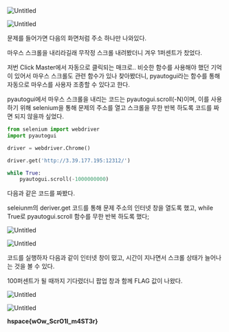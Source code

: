 ![Untitled](https://prod-files-secure.s3.us-west-2.amazonaws.com/32028334-4574-41d3-b0cd-958f37b31cb3/9c26a829-1890-44dc-8f38-def175c75ae6/Untitled.png)

![Untitled](https://prod-files-secure.s3.us-west-2.amazonaws.com/32028334-4574-41d3-b0cd-958f37b31cb3/86aa2342-bacd-4716-a594-52a049e8edc8/Untitled.png)

문제를 들어가면 다음의 화면처럼 주소 하나만 나와있다.

마우스 스크롤을 내리라길래 무작정 스크롤 내려봤더니 겨우 1퍼센트가 찼었다.

저번 Click Master에서 자동으로 클릭되는 매크로.. 비슷한 함수를 사용해야 했던 기억이 있어서 마우스 스크롤도 관련 함수가 있나 찾아봤더니, pyautogui라는 함수를 통해 자동으로 마우스를 사용자 조종할 수 있다고 한다.

pyautogui에서 마우스 스크롤을 내리는 코드는 pyautogui.scroll(-N)이며, 이를 사용하기 위해 selenium을 통해 문제의 주소를 열고 스크롤을 무한 반복 하도록 코드를 짜면 되지 않을까 싶었다.

```python
from selenium import webdriver
import pyautogui

driver = webdriver.Chrome()

driver.get('http://3.39.177.195:12312/')

while True:
    pyautogui.scroll(-1000000000)
```

다음과 같은 코드를 짜봤다.

seleiunm의 deriver.get 코드를 통해 문제 주소의 인터넷 창을 열도록 했고, while True로 pyautogui.scroll 함수를 무한 반복 하도록 했다;

![Untitled](https://prod-files-secure.s3.us-west-2.amazonaws.com/32028334-4574-41d3-b0cd-958f37b31cb3/33e89f12-1c2a-4841-9cf5-c5a7fa251a80/Untitled.png)

![Untitled](https://prod-files-secure.s3.us-west-2.amazonaws.com/32028334-4574-41d3-b0cd-958f37b31cb3/d6aea13a-708b-425c-9ec2-bd53b7031971/Untitled.png)

코드를 실행하자 다음과 같이 인터넷 창이 떴고, 시간이 지나면서 스크롤 상태가 늘어나는 것을 볼 수 있다.

100퍼센트가 될 때까지 기다렸더니 팝업 창과 함께 FLAG 값이 나왔다.

![Untitled](https://prod-files-secure.s3.us-west-2.amazonaws.com/32028334-4574-41d3-b0cd-958f37b31cb3/87af2da7-2e12-449f-96c5-41809a7cfccf/Untitled.png)

![Untitled](https://prod-files-secure.s3.us-west-2.amazonaws.com/32028334-4574-41d3-b0cd-958f37b31cb3/de261ed5-03b0-4b9f-bb35-50f30989a06d/Untitled.png)

**hspace{wOw_ScrO1l_m4ST3r}**
